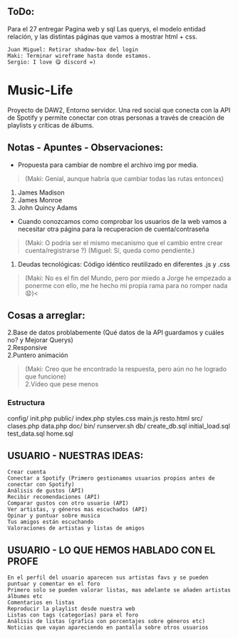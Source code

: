 ## ToDo:

Para el 27 entregar Pagina web y sql
Las querys, el modelo entidad relación, y las distintas páginas que vamos a mostrar html + css.
```
Juan Miguel: Retirar shadow-box del login  
Maki: Terminar wireframe hasta donde estamos.  
Sergio: I love 😋 discord =)
```
# Music-Life
Proyecto de DAW2, Entorno servidor. Una red social que conecta con la API de Spotify y permite conectar con otras personas a través de creación de playlists y críticas de álbums.

## Notas - Apuntes - Observaciones:
* Propuesta para cambiar de nombre el archivo img por media.  
>(Maki: Genial, aunque habría que cambiar todas las rutas entonces)

1. James Madison
1. James Monroe
1. John Quincy Adams
* Cuando conozcamos como comprobar los usuarios de la web vamos a necesitar otra página para la recuperacion de cuenta/contraseña  
>(Maki: O podría ser el mismo mecanismo que el cambio entre crear cuenta/registrarse ?)
>(Miguel: Sí, queda como pendiente.)

1. Deudas tecnológicas: Código idéntico reutilizado en diferentes .js y .css  
>(Maki: No es el fin del Mundo, pero por miedo a Jorge he empezado a ponerme con ello, me he hecho mi propia rama para no romper nada 😧)<

## Cosas a arreglar:
2.Base de datos problabemente (Qué datos de la API guardamos y cuáles no? y Mejorar Querys)  
2.Responsive  
2.Puntero animación  
>(Maki: Creo que he encontrado la respuesta, pero aún no he logrado que funcione)  
2.Vídeo que pese menos

### Estructura
config/
        init.php
public/ 
        index.php
        styles.css
        main.js
        resto.html
src/    
        clases.php
        data.php
doc/
bin/
    runserver.sh
db/
  create_db.sql
  initial_load.sql
  test_data.sql
  home.sql


## USUARIO - NUESTRAS IDEAS:
	Crear cuenta
	Conectar a Spotify (Primero gestionamos usuarios propios antes de conectar con Spotify)
	Análisis de gustos (API)
	Recibir recomendaciones (API)
	Comparar gustos con otro usuario (API)
	Ver artistas, y géneros mas escuchados (API)
	Opinar y puntuar sobre musica
	Tus amigos están escuchando
	Valoraciones de artistas y listas de amigos

## USUARIO - LO QUE HEMOS HABLADO CON EL PROFE
	En el perfil del usuario aparecen sus artistas favs y se pueden puntuar y comentar en el foro
	Primero solo se pueden valorar listas, mas adelante se añaden artistas álbumes etc
	Comentarios en listas
	Reproducir la playlist desde nuestra web
	Listas con tags (categorías) para el foro
	Análisis de listas (grafica con porcentajes sobre géneros etc)
	Noticias que vayan apareciendo en pantalla sobre otros usuarios
